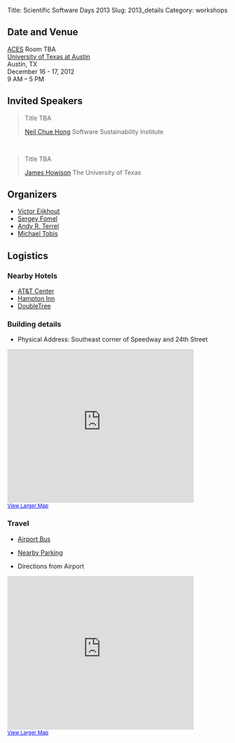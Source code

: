Title: Scientific Software Days 2013
Slug: 2013_details
Category: workshops

## Date and Venue

[ACES](http://www.aces.utexas.edu/) Room TBA  
[University of Texas at Austin](http://www.utexas.edu)  
Austin, TX  
December 16 - 17, 2012  
9 AM – 5 PM  

## Invited Speakers

> Title TBA
> 
>  [Neil Chue Hong](http://software.ac.uk/about/people/neil-chue-hong)
>  Software Sustainability Institute

<br/>

> Title TBA
> 
>  [James Howison](http://howison.name/)
>  The University of Texas


## Organizers

* [Victor Eijkhout](http://www.tacc.utexas.edu/staff/victor-eijkhout)
* [Sergey Fomel](http://www.jsg.utexas.edu/researcher/sergey_fomel/)
* [Andy R. Terrel](http://andy.terrel.us)
* [Michael Tobis](http://www.ig.utexas.edu/people/staff/tobis/)

## Logistics

### Nearby Hotels

* [AT&T Center](http://www.meetattexas.com/hotel.php)
* [Hampton Inn](http://hamptoninn3.hilton.com/en/hotels/texas/hampton-inn-and-suites-austin-the-university-capitol-AUSUAHX/index.html)
* [DoubleTree](http://www.doubletree.com/en/dt/hotels/index.jhtml;jsessionid=UG1R5EL4RM54SCSGBIWMVCQKIYFC5UUC?ctyhocn=AUSFLDT)


### Building details

* Physical Address: Southeast corner of Speedway and 24th Street

<iframe width="425" height="350" frameborder="0" scrolling="no" marginheight="0" marginwidth="0" src="https://www.google.com/maps?f=q&amp;source=embed&amp;hl=en&amp;geocode=&amp;q=201+East+24th+Street,+Austin,+TX+78712&amp;aq=&amp;sll=30.286753,-97.736317&amp;sspn=149.559833,0.351562&amp;ie=UTF8&amp;hq=&amp;hnear=201+E+24th+St,+Austin,+Travis,+Texas+78712&amp;t=m&amp;ll=30.293831,-97.735577&amp;spn=0.025939,0.036478&amp;z=14&amp;iwloc=A&amp;output=embed"></iframe><br /><small><a href="https://www.google.com/maps?f=q&amp;source=embed&amp;hl=en&amp;geocode=&amp;q=201+East+24th+Street,+Austin,+TX+78712&amp;aq=&amp;sll=30.286753,-97.736317&amp;sspn=149.559833,0.351562&amp;ie=UTF8&amp;hq=&amp;hnear=201+E+24th+St,+Austin,+Travis,+Texas+78712&amp;t=m&amp;ll=30.293831,-97.735577&amp;spn=0.025939,0.036478&amp;z=14&amp;iwloc=A" style="color:#0000FF;text-align:left">View Larger Map</a></small>


### Travel

* [Airport Bus](http://www.capmetro.org/airport.aspx?id=1168&terms=airport)

* [Nearby Parking](http://www.utexas.edu/parking/parking/garages/pg1.html)

* Directions from Airport

<iframe width="425" height="350" frameborder="0" scrolling="no" marginheight="0" marginwidth="0" src="https://www.google.com/maps?f=q&amp;source=embed&amp;hl=en&amp;geocode=FQjZzAEdAbgt-iFoJ9zJqPynHClF_0qLO7FEhjFoJ9zJqPynHA%3BFZ0jzgEdfqks-im3tWqnnLVEhjHW7mCnU_U1TQ&amp;q=AUS+to+201+E+24th+St,+Austin,+TX&amp;aq=t&amp;sll=30.307761,-97.753401&amp;sspn=0.832287,1.407623&amp;ie=UTF8&amp;t=m&amp;saddr=AUS&amp;daddr=201+E+24th+St,+Austin,+TX&amp;ll=30.246018,-97.697296&amp;spn=0.103805,0.145912&amp;z=12&amp;output=embed"></iframe><br /><small><a href="https://www.google.com/maps?f=q&amp;source=embed&amp;hl=en&amp;geocode=FQjZzAEdAbgt-iFoJ9zJqPynHClF_0qLO7FEhjFoJ9zJqPynHA%3BFZ0jzgEdfqks-im3tWqnnLVEhjHW7mCnU_U1TQ&amp;q=AUS+to+201+E+24th+St,+Austin,+TX&amp;aq=t&amp;sll=30.307761,-97.753401&amp;sspn=0.832287,1.407623&amp;ie=UTF8&amp;t=m&amp;saddr=AUS&amp;daddr=201+E+24th+St,+Austin,+TX&amp;ll=30.246018,-97.697296&amp;spn=0.103805,0.145912&amp;z=12" style="color:#0000FF;text-align:left">View Larger Map</a></small>
